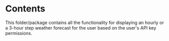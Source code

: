 # Contents

This folder/package contains all the functionality for displaying an hourly or
a 3-hour step weather forecast for the user based on the user's API key permissions.